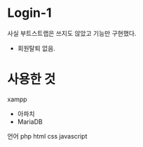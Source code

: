 # Login-1
사실 부트스트랩은 쓰지도 않았고
기능만 구현했다.
* 회원탈퇴 없음.
# 사용한 것
xampp
* 아파치
* MariaDB

언어
php
html
css
javascript
